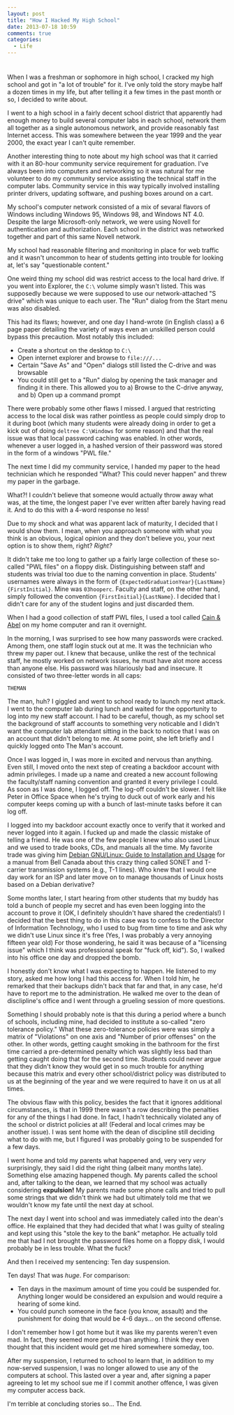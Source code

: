 ```yaml
---
layout: post
title: "How I Hacked My High School"
date: 2013-07-18 10:59
comments: true
categories: 
  - Life
---
```

# 

When I was a freshman or sophomore in high school, I cracked my high
school and got in "a lot of trouble" for it. I've only told the story
maybe half a dozen times in my life, but after telling it a few times in
the past month or so, I decided to write about.

I went to a high school in a fairly decent school district that
apparently had enough money to build several computer labs in each
school, network them all together as a single autonomous network, and
provide reasonably fast Internet access. This was somewhere between the
year 1999 and the year 2000, the exact year I can't quite remember.

Another interesting thing to note about my high school was that it
carried with it an 80-hour community service requirement for graduation.
I've always been into computers and networking
so it was natural for me volunteer to do my community service assisting
the technical staff in the computer labs. Community service in this way
typically involved installing printer drivers, updating software, and
pushing boxes around on a cart.

My school's computer network consisted of a mix of sevaral flavors of
Windows including Windows 95, Windows 98, and Windows NT 4.0. Despite
the large Microsoft-only network, we were using Novell for
authentication and authorization. Each school in the district was
networked together and part of this same Novell network.

My school had reasonable filtering and monitoring in place for web
traffic and it wasn't uncommon to hear of students getting into trouble
for looking at, let's say "questionable content."

One weird thing my school did was restrict access to the local hard
drive. If you went into Explorer, the `C:\` volume simply wasn't listed.
This was supposedly because we were supposed to use our network-attached
"S drive" which was unique to each user. The "Run" dialog from the Start
menu was also disabled.

This had its flaws; however, and one day I hand-wrote (in English class)
a 6 page paper detailing the variety of ways even an unskilled person
could bypass this precaution. Most notably this included:

* Create a shortcut on the desktop to `C:\`
* Open internet explorer and browse to `file:///...`
* Certain "Save As" and "Open" dialogs still listed the C-drive and was browsable
* You could still get to a "Run" dialog by opening the task manager and finding it in there. This allowed you to a) Browse to the C-drive anyway, and b) Open up a command prompt

There were probably some other flaws I missed. I argued that restricting
access to the local disk was rather pointless as people could simply
drop to it during boot (which many students were already doing in order
to get a kick out of doing `deltree C:\Windows` for some reason) and
that the real issue was that local password caching was enabled. In
other words, whenever a user logged in, a hashed version of their
password was stored in the form of a windows "PWL file."

The next time I did my community service, I handed my paper to the head
technician which he responded "What? This could never happen"
and threw my paper in the garbage.

What?! I couldn't believe that someone would actually throw away what
was, at the time, the longest paper I've ever written after barely
having read it. And to do this with a 4-word response no less!

Due to my shock and what was apparent lack of maturity, I decided
that I would show them. I mean, when you approach someone with what you
think is an obvious, logical opinion and they don't believe you, your
next option is to show them, right? *Right?*

It didn't take me too long to gather up a fairly large collection of
these so-called "PWL files" on a floppy disk. Distinguishing between
staff and students was trivial too due to the naming convention in
place. Students' usernames were always in the form of
`{ExpectedGraduationYear}{LastName}{FirstInitial}`. Mine was
`03hooperc`. Faculty and staff, on the other hand, simply followed the
convention `{FirstInitial}{LastName}`. I decided that I didn't care for
any of the student logins and just discarded them.

When I had a good collection of staff PWL files, I used a tool called
[Cain & Abel][1] on my home computer and ran it overnight.

  [1]: http://www.oxid.it/cain.html

In the morning, I was surprised to see how many passwords were cracked.
Among them, one staff login stuck out at me. It was the technician who
threw my paper out. I knew that because, unlike the rest of the
technical staff, he mostly worked on network issues, he must have alot
more access than anyone else. His password was hilariously bad and
insecure. It consisted of two three-letter words in all caps:

    THEMAN

The man, huh? I giggled and went to school ready to launch my next
attack. I went to the computer lab during lunch and waited for the
opportunity to log into my new staff account. I had to be careful,
though, as my school set the background of staff accounts to something
very noticable and I didn't want the computer lab attendant sitting in
the back to notice that I was on an account that didn't belong to me. At
some point, she left briefly and I quickly logged onto The Man's
account.

Once I was logged in, I was more in excited and nervous than
anything. Even still, I moved onto the next step of creating a backdoor
account with admin privileges. I made up a name and created a new
account following the faculty/staff naming convention and granted it
every privilege I could. As soon as I was done, I logged off. The
log-off couldn't be slower. I felt like Peter in Office Space when he's
trying to duck out of work early and his computer keeps coming up with
a bunch of last-minute tasks before it can log off.

I logged into my backdoor account exactly once to verify that it worked
and never logged into it again. I fucked up and made the classic mistake
of telling a friend. He was one of the few people I knew who also used
Linux and we used to trade books, CDs, and manuals all the time. My
favorite trade was giving him [Debian GNU/Linux: Guide to Installation and Usage][2]
for a manual from Bell Canada about this crazy thing called SONET and
T-carrier transmission systems (e.g., T-1 lines). Who knew that I would
one day work for an ISP and later move on to manage thousands of Linux
hosts based on a Debian derivative?

  [2]: http://www.gutenberg.org/ebooks/6527

Some months later, I start hearing from other students that my buddy has
told a bunch of people my secret and has even been logging into the
account to prove it (OK, I definitely shouldn't have shared the
credentials!) I decided that the best thing to do in this case was to
confess to the Director of Information Technology, who I used to bug
from time to time and ask why we didn't use Linux since it's free (Yes,
I was probably a very annoying fifteen year old) For those wondering, he
said it was because of a "licensing issue" which I think was
professional speak for "fuck off, kid"). So, I walked into his office
one day and dropped the bomb.

I honestly don't know what I was expecting to happen. He listened to my
story, asked me how long I had this access for. When I told him, he
remarked that their backups didn't back that far and that, in any case,
he'd have to report me to the administration. He walked me over to the
dean of disclipline's office and I went through a grueling session of
more questions.

Something I should probably note is that this during a period where a
bunch of schools, including mine, had decided to institute a
so-called "zero tolerance policy." What these zero-tolerance policies
were was simply a matrix of "Violations" on one axis and
"Number of prior offenses" on the other. In other words, getting caught
smoking in the bathroom for the first time carried a pre-determined
penalty which was slightly less bad than getting caught doing that for
the second time. Students could never argue that they didn't know they
would get in so much trouble for anything because this matrix and every
other school/district policy was distributed to us at the beginning of
the year and we were required to have it on us at all times.

The obvious flaw with this policy, besides the fact that it ignores
additional circumstances, is that in 1999 there wasn't a row describing
the penalties for any of the things I had done. In fact, I hadn't
technically violated any of the school or district policies at all!
(Federal and local crimes may be another issue). I was sent home with
the dean of discipline still deciding what to do with me, but I figured
I was probably going to be suspended for a few days.

I went home and told my parents what happened and, very very *very*
surprisingly, they said I did the right thing (albeit many months late).
Something else amazing happened though. My parents called the school
and, after talking to the dean, we learned that my school was actually
considering **expulsion!** My parents made some phone calls and tried to
pull some strings that we didn't think we had but ultimately told me that
we wouldn't know my fate until the next day at school.

The next day I went into school and was immediately called into the
dean's office. He explained that they had decided that what I was guilty
of stealing and kept using this "stole the key to the bank" metaphor. He
actually told me that had I not brought the password files home on a
floppy disk, I would probably be in less trouble. What the fuck?

And then I received my sentencing: Ten day suspension.

Ten days! That was *huge*. For comparison:

* Ten days in the maximum amount of time you could be suspended for. Anything longer would be considered an expulsion and would require a hearing of some kind.
* You could punch someone in the face (you know, assault) and the punishment for doing that would be 4-6 days... on the second offense.

I don't remember how I got home but it was like my parents weren't even
mad. In fact, they seemed more proud than anything. I think they even
thought that this incident would get me hired somewhere someday, too.

After my suspension, I returned to school to learn that, in addition to
my now-served suspension, I was no longer allowed to use any of the
computers at school. This lasted over a year and, after signing a paper
agreeing to let my school sue me if I commit another offence, I was
given my computer access back.

I'm terrible at concluding stories so... The End.

